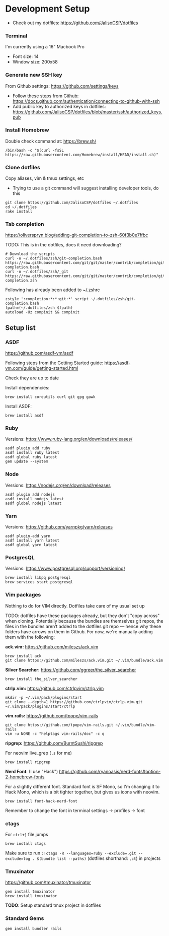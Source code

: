# Development Setup

* Check out my dotfiles: https://github.com/JalisoCSP/dotfiles

### Terminal

I'm currently using a 16" Macbook Pro

* Font size: 14
* Window size: 200x58

### Generate new SSH key

From Github settings: https://github.com/settings/keys

* Follow these steps from Github: https://docs.github.com/authentication/connecting-to-github-with-ssh
* Add public key to authorized keys in dotfiles: https://github.com/JalisoCSP/dotfiles/blob/master/ssh/authorized_keys.pub

### Install Homebrew

Double check command at: https://brew.sh/

```
/bin/bash -c "$(curl -fsSL https://raw.githubusercontent.com/Homebrew/install/HEAD/install.sh)"
```

### Clone dotfiles

Copy aliases, vim & tmux settings, etc

* Trying to use a git command will suggest installing developer tools, do this

```
git clone https://github.com/JalisoCSP/dotfiles ~/.dotfiles
cd ~/.dotfiles
rake install
```

### Tab completion

https://oliverspryn.blog/adding-git-completion-to-zsh-60f3b0e7ffbc

TODO: This is in the dotfiles, does it need downloading?

```
# Download the scripts
curl -o ~/.dotfiles/zsh/git-completion.bash https://raw.githubusercontent.com/git/git/master/contrib/completion/git-completion.bash
curl -o ~/.dotfiles/zsh/_git https://raw.githubusercontent.com/git/git/master/contrib/completion/git-completion.zsh
```

Following has already been added to ~/.zshrc

```
zstyle ':completion:*:*:git:*' script ~/.dotfiles/zsh/git-completion.bash
fpath=(~/.dotfiles/zsh $fpath)
autoload -Uz compinit && compinit
```

## Setup list

### ASDF

https://github.com/asdf-vm/asdf

Following steps from the Getting Started guide: https://asdf-vm.com/guide/getting-started.html

Check they are up to date

Install dependencies:

```
brew install coreutils curl git gpg gawk
```

Install ASDF:

```
brew install asdf
```

### Ruby

Versions: https://www.ruby-lang.org/en/downloads/releases/

```
asdf plugin add ruby
asdf install ruby latest
asdf global ruby latest
gem update --system
```

### Node

Versions: https://nodejs.org/en/download/releases

```
asdf plugin add nodejs
asdf install nodejs latest
asdf global nodejs latest
```

### Yarn

Versions: https://github.com/yarnpkg/yarn/releases

```
asdf plugin-add yarn
asdf install yarn latest
asdf global yarn latest
```

### PostgresQL

Versions: https://www.postgresql.org/support/versioning/

```
brew install libpq postgresql
brew services start postgresql
```

### Vim packages

Nothing to do for VIM directly. Dotfiles take care of my usual set up

TODO: dotfiles have these packages already, but they don't "copy across" when cloning. Potentially because the bundles are themselves git repos, the files in the bundles aren’t added to the dotfiles git repo — hence why these folders have arrows on them in Github. For now, we're manually adding them with the following:

**ack.vim:** https://github.com/mileszs/ack.vim

```
brew install ack
git clone https://github.com/mileszs/ack.vim.git ~/.vim/bundle/ack.vim
```

**Silver Searcher:** https://github.com/ggreer/the_silver_searcher

```
brew install the_silver_searcher
```

**ctrlp.vim:** https://github.com/ctrlpvim/ctrlp.vim

```
mkdir -p ~/.vim/pack/plugins/start
git clone --depth=1 https://github.com/ctrlpvim/ctrlp.vim.git ~/.vim/pack/plugins/start/ctrlp
```

**vim.rails:** https://github.com/tpope/vim-rails

```
git clone https://github.com/tpope/vim-rails.git ~/.vim/bundle/vim-rails
vim -u NONE -c "helptags vim-rails/doc" -c q
```

**ripgrep:** https://github.com/BurntSushi/ripgrep

For neovim live_grep (`,s` for me)

```
brew install ripgrep
```

**Nerd Font**: (I use "Hack") https://github.com/ryanoasis/nerd-fonts#option-2-homebrew-fonts

For a slightly different font. Standard font is SF Mono, so I'm changing it to Hack Mono, which is a bit tighter together, but gives us icons with neovim.

```
brew install font-hack-nerd-font
```

Remember to change the font in terminal settings -> profiles -> font

### ctags

For `ctrl+]` file jumps

```
brew install ctags
```

Make sure to run `:!ctags -R --languages=ruby --exclude=.git --exclude=log . $(bundle list --paths)` (dotfiles shorthand: `,ct`) in projects

### Tmuxinator

https://github.com/tmuxinator/tmuxinator

```
gem install tmuxinator
brew install tmuxinator
```

**TODO**: Setup standard tmux project in dotfiles

### Standard Gems

```
gem install bundler rails
```
